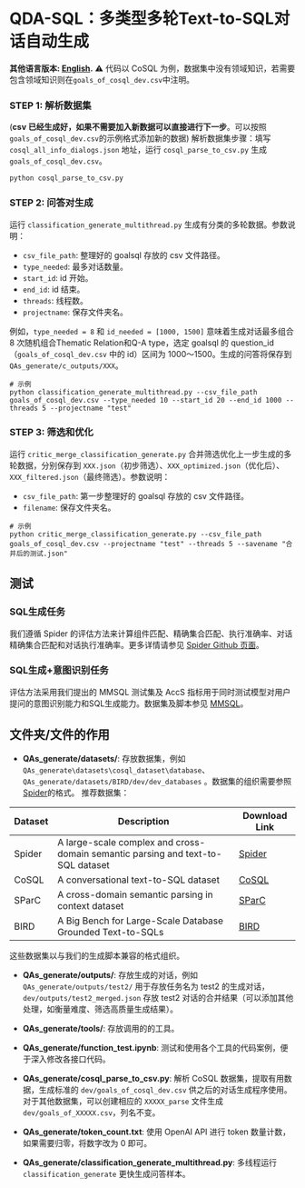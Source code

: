 # QDA-SQL：多类型多轮Text-to-SQL对话自动生成
**其他语言版本: [English](README.md).**
⚠️ 代码以 CoSQL 为例，数据集中没有领域知识，若需要包含领域知识则在`goals_of_cosql_dev.csv`中注明。

### STEP 1: 解析数据集
(**csv 已经生成好，如果不需要加入新数据可以直接进行下一步**。可以按照`goals_of_cosql_dev.csv`的示例格式添加新的数据)
解析数据集步骤：填写 `cosql_all_info_dialogs.json` 地址，运行 `cosql_parse_to_csv.py` 生成 `goals_of_cosql_dev.csv`。
```
python cosql_parse_to_csv.py
```

### STEP 2: 问答对生成
运行 `classification_generate_multithread.py` 生成有分类的多轮数据。参数说明：
- `csv_file_path`: 整理好的 goalsql 存放的 csv 文件路径。
- `type_needed`: 最多对话数量。
- `start_id`: id 开始。
- `end_id`: id 结束。
- `threads`: 线程数。
- `projectname`: 保存文件夹名。

例如，`type_needed = 8` 和 `id_needed = [1000, 1500]` 意味着生成对话最多组合 8 次随机组合Thematic Relation和Q-A type，选定 goalsql 的 question_id（`goals_of_cosql_dev.csv` 中的 id）区间为 1000～1500。生成的问答将保存到 `QAs_generate/c_outputs/XXX`。
```
# 示例
python classification_generate_multithread.py --csv_file_path goals_of_cosql_dev.csv --type_needed 10 --start_id 20 --end_id 1000 --threads 5 --projectname "test"
```

### STEP 3: 筛选和优化
运行 `critic_merge_classification_generate.py` 合并筛选优化上一步生成的多轮数据，分别保存到 `XXX.json`（初步筛选）、`XXX_optimized.json`（优化后）、`XXX_filtered.json`（最终筛选）。参数说明：
- `csv_file_path`: 第一步整理好的 goalsql 存放的 csv 文件路径。
- `filename`: 保存文件夹名。
```
# 示例
python critic_merge_classification_generate.py --csv_file_path goals_of_cosql_dev.csv --projectname "test" --threads 5 --savename "合并后的测试.json"
```
## 测试
### SQL生成任务
我们遵循 Spider 的评估方法来计算组件匹配、精确集合匹配、执行准确率、对话精确集合匹配和对话执行准确率。更多详情请参见 [Spider Github 页面](https://github.com/taoyds/spider)。

### SQL生成+意图识别任务
评估方法采用我们提出的 MMSQL 测试集及 AccS 指标用于同时测试模型对用户提问的意图识别能力和SQL生成能力。数据集及脚本参见 [MMSQL](https://github.com/mcxiaoxiao/mmsql)。

## 文件夹/文件的作用

- **QAs_generate/datasets/**: 存放数据集，例如 `QAs_generate\datasets\cosql_dataset\database`、`QAs_generate/datasets/BIRD/dev/dev_databases` 。数据集的组织需要参照[Spider](https://github.com/taoyds/spider)的格式。
推荐数据集：

| Dataset | Description | Download Link |
|---------|-------------|---------------|
| Spider  | A large-scale complex and cross-domain semantic parsing and text-to-SQL dataset | [Spider](https://yale-lily.github.io/spider) |
| CoSQL   | A conversational text-to-SQL dataset | [CoSQL](https://yale-lily.github.io/cosql) |
| SParC   | A cross-domain semantic parsing in context dataset | [SParC](https://yale-lily.github.io/sparc) |
| BIRD    | A Big Bench for Large-Scale Database Grounded Text-to-SQLs | [BIRD](https://bird-bench.github.io/) |

这些数据集以与我们的生成脚本兼容的格式组织。

- **QAs_generate/outputs/**: 存放生成的对话，例如 `QAs_generate/outputs/test2/` 用于存放任务名为 test2 的生成对话，`dev/outputs/test2_merged.json` 存放 test2 对话的合并结果（可以添加其他处理，如衡量难度、筛选高质量生成结果）。

- **QAs_generate/tools/**: 存放调用的的工具。

- **QAs_generate/function_test.ipynb**: 测试和使用各个工具的代码案例，便于深入修改各接口代码。

- **QAs_generate/cosql_parse_to_csv.py**: 解析 CoSQL 数据集，提取有用数据，生成标准的 `dev/goals_of_cosql_dev.csv` 供之后的对话生成程序使用。对于其他数据集，可以创建相应的 `XXXXX_parse` 文件生成 `dev/goals_of_XXXXX.csv`，列名不变。

- **QAs_generate/token_count.txt**: 使用 OpenAI API 进行 token 数量计数，如果需要归零，将数字改为 0 即可。

- **QAs_generate/classification_generate_multithread.py**: 多线程运行 `classification_generate` 更快生成问答样本。